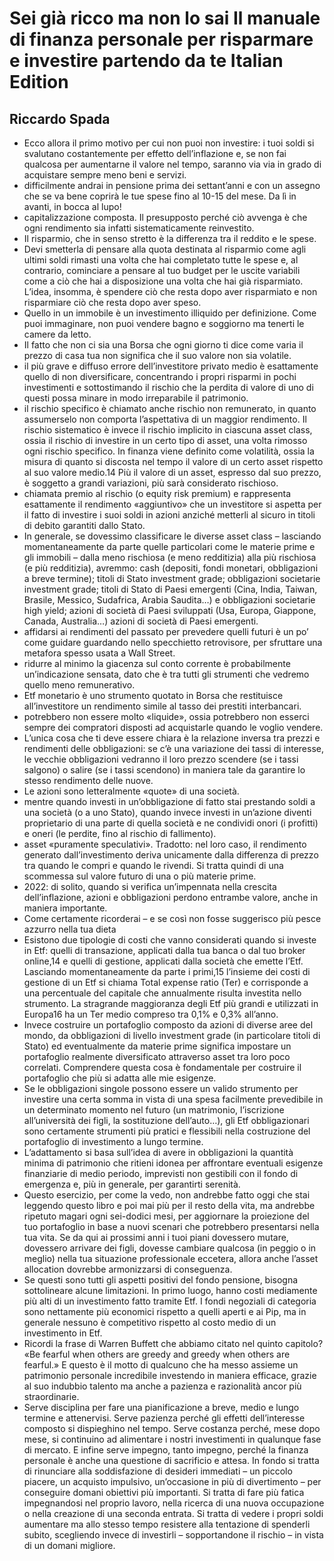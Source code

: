 # Sei già ricco ma non lo sai Il manuale di finanza personale per risparmare e investire partendo da te Italian Edition
## Riccardo Spada
- Ecco allora il primo motivo per cui non puoi non investire: i tuoi soldi si svalutano costantemente per effetto dell’inflazione e, se non fai qualcosa per aumentarne il valore nel tempo, saranno via via in grado di acquistare sempre meno beni e servizi.
- difficilmente andrai in pensione prima dei settant’anni e con un assegno che se va bene coprirà le tue spese fino al 10-15 del mese. Da lì in avanti, in bocca al lupo!
- capitalizzazione composta. Il presupposto perché ciò avvenga è che ogni rendimento sia infatti sistematicamente reinvestito.
- Il risparmio, che in senso stretto è la differenza tra il reddito e le spese.
- Devi smetterla di pensare alla quota destinata al risparmio come agli ultimi soldi rimasti una volta che hai completato tutte le spese e, al contrario, cominciare a pensare al tuo budget per le uscite variabili come a ciò che hai a disposizione una volta che hai già risparmiato. L’idea, insomma, è spendere ciò che resta dopo aver risparmiato e non risparmiare ciò che resta dopo aver speso.
- Quello in un immobile è un investimento illiquido per definizione. Come puoi immaginare, non puoi vendere bagno e soggiorno ma tenerti le camere da letto.
- Il fatto che non ci sia una Borsa che ogni giorno ti dice come varia il prezzo di casa tua non significa che il suo valore non sia volatile.
- il più grave e diffuso errore dell’investitore privato medio è esattamente quello di non diversificare, concentrando i propri risparmi in pochi investimenti e sottostimando il rischio che la perdita di valore di uno di questi possa minare in modo irreparabile il patrimonio.
- il rischio specifico è chiamato anche rischio non remunerato, in quanto assumerselo non comporta l’aspettativa di un maggior rendimento. Il rischio sistematico è invece il rischio implicito in ciascuna asset class, ossia il rischio di investire in un certo tipo di asset, una volta rimosso ogni rischio specifico. In finanza viene definito come volatilità, ossia la misura di quanto si discosta nel tempo il valore di un certo asset rispetto al suo valore medio.14 Più il valore di un asset, espresso dal suo prezzo, è soggetto a grandi variazioni, più sarà considerato rischioso.
- chiamata premio al rischio (o equity risk premium) e rappresenta esattamente il rendimento «aggiuntivo» che un investitore si aspetta per il fatto di investire i suoi soldi in azioni anziché metterli al sicuro in titoli di debito garantiti dallo Stato.
- In generale, se dovessimo classificare le diverse asset class – lasciando momentaneamente da parte quelle particolari come le materie prime e gli immobili – dalla meno rischiosa (e meno redditizia) alla più rischiosa (e più redditizia), avremmo: cash (depositi, fondi monetari, obbligazioni a breve termine); titoli di Stato investment grade; obbligazioni societarie investment grade; titoli di Stato di Paesi emergenti (Cina, India, Taiwan, Brasile, Messico, Sudafrica, Arabia Saudita…) e obbligazioni societarie high yield; azioni di società di Paesi sviluppati (Usa, Europa, Giappone, Canada, Australia…) azioni di società di Paesi emergenti.
- affidarsi ai rendimenti del passato per prevedere quelli futuri è un po’ come guidare guardando nello specchietto retrovisore, per sfruttare una metafora spesso usata a Wall Street.
- ridurre al minimo la giacenza sul conto corrente è probabilmente un’indicazione sensata, dato che è tra tutti gli strumenti che vedremo quello meno remunerativo.
- Etf monetario è uno strumento quotato in Borsa che restituisce all’investitore un rendimento simile al tasso dei prestiti interbancari.
- potrebbero non essere molto «liquide», ossia potrebbero non esserci sempre dei compratori disposti ad acquistarle quando le voglio vendere.
- L’unica cosa che ti deve essere chiara è la relazione inversa tra prezzi e rendimenti delle obbligazioni: se c’è una variazione dei tassi di interesse, le vecchie obbligazioni vedranno il loro prezzo scendere (se i tassi salgono) o salire (se i tassi scendono) in maniera tale da garantire lo stesso rendimento delle nuove.
- Le azioni sono letteralmente «quote» di una società.
- mentre quando investi in un’obbligazione di fatto stai prestando soldi a una società (o a uno Stato), quando invece investi in un’azione diventi proprietario di una parte di quella società e ne condividi onori (i profitti) e oneri (le perdite, fino al rischio di fallimento).
- asset «puramente speculativi». Tradotto: nel loro caso, il rendimento generato dall’investimento deriva unicamente dalla differenza di prezzo tra quando le compri e quando le rivendi. Si tratta quindi di una scommessa sul valore futuro di una o più materie prime.
- 2022: di solito, quando si verifica un’impennata nella crescita dell’inflazione, azioni e obbligazioni perdono entrambe valore, anche in maniera importante.
- Come certamente ricorderai – e se così non fosse suggerisco più pesce azzurro nella tua dieta
- Esistono due tipologie di costi che vanno considerati quando si investe in Etf: quelli di transazione, applicati dalla tua banca o dal tuo broker online,14 e quelli di gestione, applicati dalla società che emette l’Etf. Lasciando momentaneamente da parte i primi,15 l’insieme dei costi di gestione di un Etf si chiama Total expense ratio (Ter) e corrisponde a una percentuale del capitale che annualmente risulta investita nello strumento. La stragrande maggioranza degli Etf più grandi e utilizzati in Europa16 ha un Ter medio compreso tra 0,1% e 0,3% all’anno.
- Invece costruire un portafoglio composto da azioni di diverse aree del mondo, da obbligazioni di livello investment grade (in particolare titoli di Stato) ed eventualmente da materie prime significa impostare un portafoglio realmente diversificato attraverso asset tra loro poco correlati. Comprendere questa cosa è fondamentale per costruire il portafoglio che più si adatta alle mie esigenze.
- Se le obbligazioni singole possono essere un valido strumento per investire una certa somma in vista di una spesa facilmente prevedibile in un determinato momento nel futuro (un matrimonio, l’iscrizione all’università dei figli, la sostituzione dell’auto…), gli Etf obbligazionari sono certamente strumenti più pratici e flessibili nella costruzione del portafoglio di investimento a lungo termine.
- L’adattamento si basa sull’idea di avere in obbligazioni la quantità minima di patrimonio che ritieni idonea per affrontare eventuali esigenze finanziarie di medio periodo, imprevisti non gestibili con il fondo di emergenza e, più in generale, per garantirti serenità.
- Questo esercizio, per come la vedo, non andrebbe fatto oggi che stai leggendo questo libro e poi mai più per il resto della vita, ma andrebbe ripetuto magari ogni sei-dodici mesi, per aggiornare la proiezione del tuo portafoglio in base a nuovi scenari che potrebbero presentarsi nella tua vita. Se da qui ai prossimi anni i tuoi piani dovessero mutare, dovessero arrivare dei figli, dovesse cambiare qualcosa (in peggio o in meglio) nella tua situazione professionale eccetera, allora anche l’asset allocation dovrebbe armonizzarsi di conseguenza.
- Se questi sono tutti gli aspetti positivi del fondo pensione, bisogna sottolineare alcune limitazioni. In primo luogo, hanno costi mediamente più alti di un investimento fatto tramite Etf. I fondi negoziali di categoria sono nettamente più economici rispetto a quelli aperti e ai Pip, ma in generale nessuno è competitivo rispetto al costo medio di un investimento in Etf.
- Ricordi la frase di Warren Buffett che abbiamo citato nel quinto capitolo? «Be fearful when others are greedy and greedy when others are fearful.» E questo è il motto di qualcuno che ha messo assieme un patrimonio personale incredibile investendo in maniera efficace, grazie al suo indubbio talento ma anche a pazienza e razionalità ancor più straordinarie.
- Serve disciplina per fare una pianificazione a breve, medio e lungo termine e attenervisi. Serve pazienza perché gli effetti dell’interesse composto si dispieghino nel tempo. Serve costanza perché, mese dopo mese, si continuino ad alimentare i nostri investimenti in qualunque fase di mercato. E infine serve impegno, tanto impegno, perché la finanza personale è anche una questione di sacrificio e attesa. In fondo si tratta di rinunciare alla soddisfazione di desideri immediati – un piccolo piacere, un acquisto impulsivo, un’occasione in più di divertimento – per conseguire domani obiettivi più importanti. Si tratta di fare più fatica impegnandosi nel proprio lavoro, nella ricerca di una nuova occupazione o nella creazione di una seconda entrata. Si tratta di vedere i propri soldi aumentare ma allo stesso tempo resistere alla tentazione di spenderli subito, scegliendo invece di investirli – sopportandone il rischio – in vista di un domani migliore.
